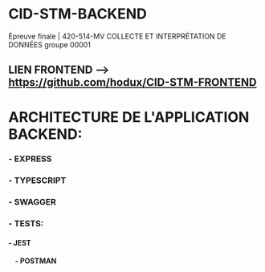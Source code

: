 # CID-STM-BACKEND
Épreuve finale | 420-514-MV COLLECTE ET INTERPRÉTATION DE DONNÉES groupe 00001 

## LIEN FRONTEND --> https://github.com/hodux/CID-STM-FRONTEND

# ARCHITECTURE DE L'APPLICATION BACKEND:
###      - EXPRESS
###      - TYPESCRIPT
###      - SWAGGER
###      - TESTS:
####        - JEST
####        &nbsp;&nbsp;&nbsp;&nbsp;- POSTMAN
          

